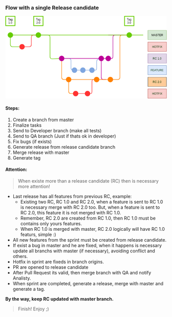 ### Flow with a single Release candidate

![Single Release](git-flow-two-releases.png)

#### Steps:

1. Create a branch from master
2. Finalize tasks
3. Send to Developer branch (make all tests)
4. Send to QA branch (Just if thats ok in developer)
5. Fix bugs (if exists)
6. Generate release from release candidate branch
7. Merge release with master
8. Generate tag

#### Attention:

> When existe more than a release candidate (RC) then is necessary more attention!

* Last release has all features from previous RC, example:
  - Existing two RC, RC 1.0 and RC 2.0, when a feature is sent to RC 1.0 is necessary merge with RC 2.0 too. But, when a feature is sent to RC 2.0, this feature it is not merged with RC 1.0.
  - Remember, RC 2.0 are created from RC 1.0, then RC 1.0 must be contains only yours features.
  - When RC 1.0 is merged with master, RC 2.0 logically will have RC 1.0 featurs, simple :)
* All new features from the sprint must be created from release candidate.
* If exist a bug in master and he are fixed, when it happens is necessary update all branchs with master (if necessary), avoiding conflict and others.
* Hotfix in sprint are fixeds in branch origins.
* PR are opened to release candidate
* After Pull Request its valid, then merge branch with QA and notify Analisty.
* When sprint are completed, generate a release, merge with master and generate a tag.

**By the way, keep RC updated with master branch.**

> Finish! Enjoy ;)